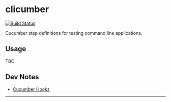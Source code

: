 # clicumber

[![Build Status](https://travis-ci.org/DannyBen/clicumber.svg?branch=master)](https://travis-ci.org/DannyBen/clicumber)

Cucumber step definitions for testing command line applications.


## Usage

TBC


## Dev Notes

- [Cucumber Hooks][1]

---
[1]: https://github.com/cucumber/cucumber/wiki/Hooks